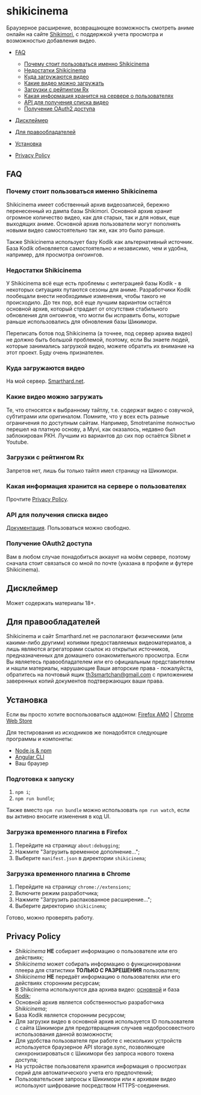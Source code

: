 # shikicinema

Браузерное расширение, возвращающее возможность смотреть аниме онлайн на сайте [Shikimori](https://shikimori.one), с поддержкой учета просмотра и возможностью добавления видео.

- [FAQ](https://github.com/Smarthard/shikicinema#faq)
  - [Почему стоит пользоваться именно Shikicinema](https://github.com/Smarthard/shikicinema#%D0%BF%D0%BE%D1%87%D0%B5%D0%BC%D1%83-%D1%81%D1%82%D0%BE%D0%B8%D1%82-%D0%BF%D0%BE%D0%BB%D1%8C%D0%B7%D0%BE%D0%B2%D0%B0%D1%82%D1%8C%D1%81%D1%8F-%D0%B8%D0%BC%D0%B5%D0%BD%D0%BD%D0%BE-shikicinema)
  - [Недостатки Shikicinema](https://github.com/Smarthard/shikicinema#%D0%BD%D0%B5%D0%B4%D0%BE%D1%81%D1%82%D0%B0%D1%82%D0%BA%D0%B8-shikicinema)
  - [Куда загружаются видео](https://github.com/Smarthard/shikicinema#%D0%BA%D1%83%D0%B4%D0%B0-%D0%B7%D0%B0%D0%B3%D1%80%D1%83%D0%B6%D0%B0%D1%8E%D1%82%D1%81%D1%8F-%D0%B2%D0%B8%D0%B4%D0%B5%D0%BE)
  - [Какие видео можно загружать](https://github.com/Smarthard/shikicinema#%D0%BA%D0%B0%D0%BA%D0%B8%D0%B5-%D0%B2%D0%B8%D0%B4%D0%B5%D0%BE-%D0%BC%D0%BE%D0%B6%D0%BD%D0%BE-%D0%B7%D0%B0%D0%B3%D1%80%D1%83%D0%B6%D0%B0%D1%82%D1%8C)
  - [Загрузки с рейтингом Rx](https://github.com/Smarthard/shikicinema#%D0%B7%D0%B0%D0%B3%D1%80%D1%83%D0%B7%D0%BA%D0%B8-%D1%81-%D1%80%D0%B5%D0%B9%D1%82%D0%B8%D0%BD%D0%B3%D0%BE%D0%BC-rx)
  - [Какая информация хранится на сервере о пользователях](https://github.com/Smarthard/shikicinema#%D0%BA%D0%B0%D0%BA%D0%B0%D1%8F-%D0%B8%D0%BD%D1%84%D0%BE%D1%80%D0%BC%D0%B0%D1%86%D0%B8%D1%8F-%D1%85%D1%80%D0%B0%D0%BD%D0%B8%D1%82%D1%81%D1%8F-%D0%BD%D0%B0-%D1%81%D0%B5%D1%80%D0%B2%D0%B5%D1%80%D0%B5-%D0%BE-%D0%BF%D0%BE%D0%BB%D1%8C%D0%B7%D0%BE%D0%B2%D0%B0%D1%82%D0%B5%D0%BB%D1%8F%D1%85)
  - [API для получения списка видео](https://github.com/Smarthard/shikicinema#api-%D0%B4%D0%BB%D1%8F-%D0%BF%D0%BE%D0%BB%D1%83%D1%87%D0%B5%D0%BD%D0%B8%D1%8F-%D1%81%D0%BF%D0%B8%D1%81%D0%BA%D0%B0-%D0%B2%D0%B8%D0%B4%D0%B5%D0%BE)
  - [Получение OAuth2 доступа](https://github.com/Smarthard/shikicinema#%D0%BF%D0%BE%D0%BB%D1%83%D1%87%D0%B5%D0%BD%D0%B8%D0%B5-oauth2-%D0%B4%D0%BE%D1%81%D1%82%D1%83%D0%BF%D0%B0)

- [Дисклеймер](https://github.com/Smarthard/shikicinema#%D0%B4%D0%B8%D1%81%D0%BA%D0%BB%D0%B5%D0%B9%D0%BC%D0%B5%D1%80)

- [Для правообладателей](https://github.com/Smarthard/shikicinema#%D0%B4%D0%BB%D1%8F-%D0%BF%D1%80%D0%B0%D0%B2%D0%BE%D0%BE%D0%B1%D0%BB%D0%B0%D0%B4%D0%B0%D1%82%D0%B5%D0%BB%D0%B5%D0%B9)

- [Установка](https://github.com/Smarthard/shikicinema#%D1%83%D1%81%D1%82%D0%B0%D0%BD%D0%BE%D0%B2%D0%BA%D0%B0)

- [Privacy Policy](https://github.com/Smarthard/shikicinema#privacy-policy)

## FAQ

### Почему стоит пользоваться именно Shikicinema

Shikicinema имеет собственный архив видеозаписей, бережно перенесенный из дампа базы Shikimori. Основной архив хранит огромное количество видео, как для старых, так и для новых, еще выходящих аниме. Основной архив пользователи могут пополнять новыми видео самостоятельно так же, как это было раньше.

Также Shikicinema использует базу Kodik как альтернативный источник. База Kodik обновляется самостоятельно и независимо, чем и удобна, например, для просмотра онгоингов.

### Недостатки Shikicinema

У Shikicinema всё еще есть проблемы с интеграцией базы Kodik - в некоторых ситуациях путаются сезоны для аниме. Разработчики Kodik пообещали внести необходимые изменения, чтобы такого не происходило. До тех пор, всё еще лучшим вариантом остаётся основной архив, который страдает от отсутствия стабильного обновления для онгоингов, что могли бы исправить боты, которые раньше использовались для обновления базы Шикимори.

Переписать ботов под Shikicinema (а точнее, под сервер архива видео) не должно быть большой проблемой, поэтому, если Вы знаете людей, которые занимались загрузкой видео, можете обратить их внимание на этот проект. Буду очень признателен.

### Куда загружаются видео

На мой сервер. [Smarthard.net](https://smarthard.net).

### Какие видео можно загружать

Те, что относятся к выбранному тайтлу, т.е. содержат видео с озвучкой, субтитрами или оригиналом. Помните, что у всех есть разные ограничения по доступным сайтам. Например, Smotretanime полностью перешел на платную основу, а Myvi, как оказалось, недавно был заблокирован РКН. Лучшим из вариантов до сих пор остаётся Sibnet и Youtube.

### Загрузки с рейтингом Rx

Запретов нет, лишь бы только тайтл имел страницу на Шикимори.

### Какая информация хранится на сервере о пользователях

Прочтите [Privacy Policy](https://github.com/Smarthard/shikicinema#privacy-policy).

### API для получения списка видео

[Документация](https://smarthard.net/docs/swagger/#/Shikivideos). Пользоваться можно свободно.

### Получение OAuth2 доступа

Вам в любом случае понадобиться аккаунт на моём сервере, поэтому сначала стоит связаться со мной по почте (указана в профиле и футере Shikicinema).

## Дисклеймер

Может содержать материалы 18+.

## Для правообладателей

Shikicinema и сайт Smarthard.net не располагают физическими (или какими-либо другими) копиями предоставляемых видеоматериалов, а лишь являются агрегаторами ссылок из открытых источников, предназначенных для домашнего ознакомительного просмотра. Если Вы являетесь правообладателем или его официальным представителем и нашли материалы, нарушающие Ваши авторские права - пожалуйста, обратитесь на почтовый ящик th3smartchan@gmail.com с приложением заверенных копий документов подтвержающих ваши права.

## Установка

Если вы просто хотите воспользоваться аддоном:
[Firefox AMO](https://addons.mozilla.org/en-US/firefox/addon/shikicinema/) | [Chrome Web Store](https://chrome.google.com/webstore/detail/shikicinema/hmbjohbggdnlpmokjbholpgegcdbehjp)

Для тестирования из исходников же понадобятся следующие программы и компонеты:

-   [Node.js & npm](https://nodejs.org/)
-   [Angular CLI](https://www.npmjs.com/package/@angular/cli)
-   Ваш браузер
 
### Подготовка к запуску

1. `npm i`;
2. `npm run bundle`;

Также вместо `npm run bundle` можно использовать `npm run watch`, если вы активно вносите изменения в код UI.

### Загрузка временного плагина в Firefox

1. Перейдите на страницу `about:debugging`;
2. Нажмите "Загрузить временное дополнение...";
3. Выберите `manifest.json` в директории `shikicinema`;

### Загрузка временного плагина в Chrome

1. Перейдите на страницу `chrome://extensions`;
2. Включите режим разработчика;
3. Нажмите "Загрузить распакованное расширение...";
4. Выберите директорию `shikicinema`;

Готово, можно проверять работу.

## Privacy Policy

-   *Shikicinema* __НЕ__ собирает информацию о пользователе или его действиях;
-   *Shikicinema* может собирать информацию о функционировании плеера для статистики __ТОЛЬКО С РАЗРЕШЕНИЯ__ пользователя;
-   *Shikicinema* __НЕ__ передаёт информацию о пользователях или его действиях сторонним ресурсам;
-   В Shikcinema используются два архива видео: [основной](https://smarthard.net) и база [Kodik](https://kodik.biz);
  - Основной архив является собственностью разработчика *Shikicinema*;
  - База Kodik является сторонним ресурсом;
-   Для загрузки видео в основной архив используется ID пользователя с сайта Шикимори для предотвращения случаев недобросовестного использования данной возможности;
-   Для удобства пользователя при работе с нескольких устройств используетcя браузерное API storage.sync, позволяющее синхронизироваться с Шикимори без запроса нового токена доступа;
-   На устройстве пользователя хранится информация о просмотрах серий для автоматического учета его предпочтений;
-   Пользовательские запросы к Шикимори или к архивам видео используют шифрование посредством HTTPS-соединения.
